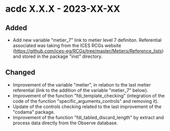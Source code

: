 # acdc X.X.X - 2023-XX-XX

## Added
* Add new variable "metier_7" link to metier level 7 definiton. Referential associated was taking from the ICES RCGs website (https://github.com/ices-eg/RCGs/tree/master/Metiers/Reference_lists) and stored in the package "inst" directory.

## Changed
* Improvement of the variable "metier", in relation to the last metier referential (link to the addition of the variable "metier_7" below).
* Improvement of the function "fdi_template_checking" (integration of the code of the function "specific_arguments_controls" and removing it).
* Update of the controls checking related to the last improvement of the "codama" package.
* Improvement of the function "fdi_tabled_discard_length" by extract and process data directly from the Observe database.
